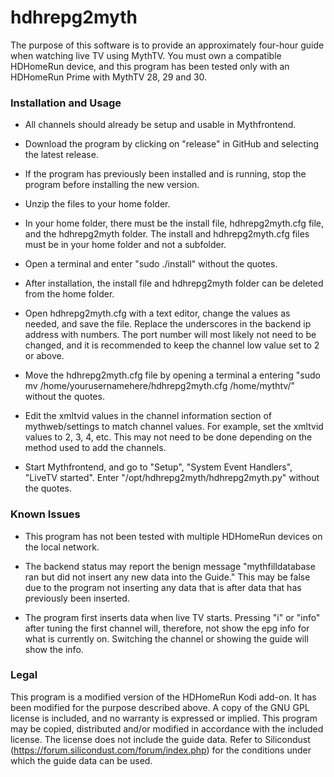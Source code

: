 # hdhrepg2myth

The purpose of this software is to provide an approximately four-hour guide when watching live TV using MythTV.  You must own a compatible HDHomeRun device, and this program has been tested only with an HDHomeRun Prime with MythTV 28, 29 and 30.

### Installation and Usage

* All channels should already be setup and usable in Mythfrontend.

* Download the program by clicking on "release" in GitHub and selecting the latest release.

* If the program has previously been installed and is running, stop the program before installing the new version.

* Unzip the files to your home folder.

* In your home folder, there must be the install file, hdhrepg2myth.cfg file, and the hdhrepg2myth folder.  The install and hdhrepg2myth.cfg files must be in your home folder and not a subfolder.

* Open a terminal and enter "sudo ./install" without the quotes.

* After installation, the install file and hdhrepg2myth folder can be deleted from the home folder.

* Open hdhrepg2myth.cfg with a text editor, change the values as needed, and save the file.  Replace the underscores in the backend ip address with numbers.  The port number will most likely not need to be changed, and it is recommended to keep the channel low value set to 2 or above. 

* Move the hdhrepg2myth.cfg file by opening a terminal a entering "sudo mv /home/yourusernamehere/hdhrepg2myth.cfg /home/mythtv/" without the quotes.

* Edit the xmltvid values in the channel information section of mythweb/settings to match channel values.  For example, set the xmltvid values to 2, 3, 4, etc.  This may not need to be done depending on the method used to add the channels.

* Start Mythfrontend, and go to "Setup", "System Event Handlers", "LiveTV started".  Enter "/opt/hdhrepg2myth/hdhrepg2myth.py" without the quotes.  

### Known Issues

* This program has not been tested with multiple HDHomeRun devices on the local network.

* The backend status may report the benign message "mythfilldatabase ran but did not insert any new data into the Guide."  This may be false due to the program not inserting any data that is after data that has previously been inserted.  

* The program first inserts data when live TV starts.  Pressing "i" or "info"  after tuning the first channel will, therefore, not show the epg info for what is currently on.  Switching the channel or showing the guide will show the info.

### Legal

This program is a modified version of the HDHomeRun Kodi add-on.  It has been modified for the purpose described above.  A copy of the GNU GPL license is included, and no warranty is expressed or implied.  This program may be copied, distributed and/or modified in accordance with the included license.  The license does not include the guide data.  Refer to Silicondust (https://forum.silicondust.com/forum/index.php) for the conditions under which the guide data can be used.  
